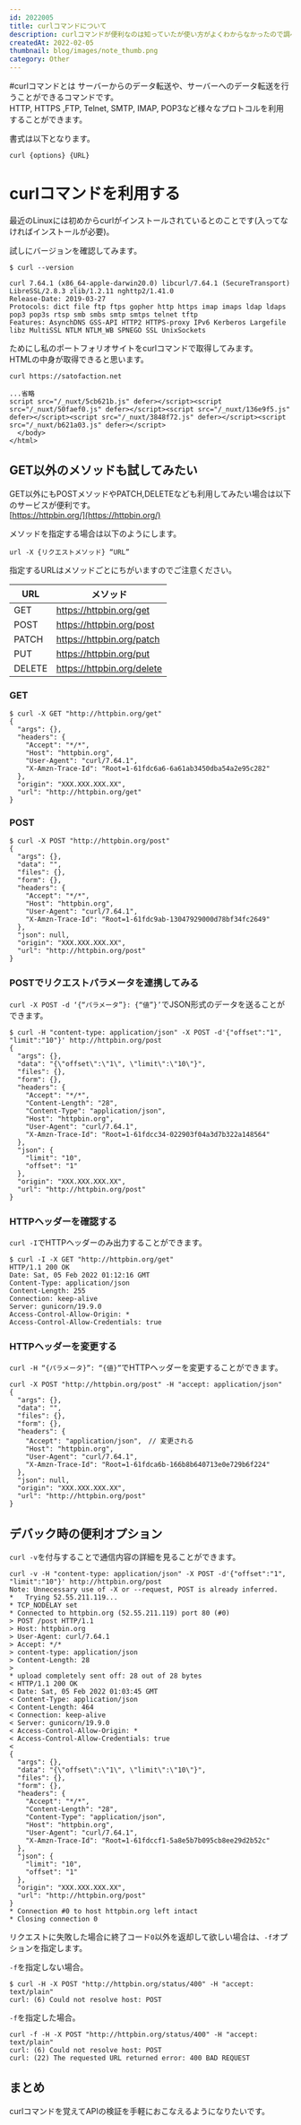 ```yaml
---
id: 2022005
title: curlコマンドについて
description: curlコマンドが便利なのは知っていたが使い方がよくわからなかったので調べる。
createdAt: 2022-02-05
thumbnail: blog/images/note_thumb.png
category: Other
---
```


#curlコマンドとは
サーバーからのデータ転送や、サーバーへのデータ転送を行うことができるコマンドです。  
HTTP, HTTPS ,FTP, Telnet, SMTP, IMAP, POP3など様々なプロトコルを利用することができます。

書式は以下となります。  
```shell script
curl {options} {URL}
```

# curlコマンドを利用する

最近のLinuxには初めからcurlがインストールされているとのことです(入ってなければインストールが必要)。  

試しにバージョンを確認してみます。

```shell script
$ curl --version

curl 7.64.1 (x86_64-apple-darwin20.0) libcurl/7.64.1 (SecureTransport) LibreSSL/2.8.3 zlib/1.2.11 nghttp2/1.41.0
Release-Date: 2019-03-27
Protocols: dict file ftp ftps gopher http https imap imaps ldap ldaps pop3 pop3s rtsp smb smbs smtp smtps telnet tftp
Features: AsynchDNS GSS-API HTTP2 HTTPS-proxy IPv6 Kerberos Largefile libz MultiSSL NTLM NTLM_WB SPNEGO SSL UnixSockets
```

ためにし私のポートフォリオサイトをcurlコマンドで取得してみます。  
HTMLの中身が取得できると思います。
```shell script
curl https://satofaction.net

...省略
script src="/_nuxt/5cb621b.js" defer></script><script src="/_nuxt/50faef0.js" defer></script><script src="/_nuxt/136e9f5.js" defer></script><script src="/_nuxt/3848f72.js" defer></script><script src="/_nuxt/b621a03.js" defer></script>
  </body>
</html>
```

## GET以外のメソッドも試してみたい
GET以外にもPOSTメソッドやPATCH,DELETEなども利用してみたい場合は以下のサービスが便利です。  
[https://httpbin.org/](https://httpbin.org/)

メソッドを指定する場合は以下のようにします。

```shell script
url -X {リクエストメソッド} “URL”
```

指定するURLはメソッドごとにちがいますのでご注意ください。 

|URL|メソッド|
|---|---|
|GET|https://httpbin.org/get|
|POST|https://httpbin.org/post|
|PATCH|https://httpbin.org/patch|
|PUT|https://httpbin.org/put|
|DELETE|https://httpbin.org/delete|


### GET
```shell script
$ curl -X GET "http://httpbin.org/get"
{
  "args": {},
  "headers": {
    "Accept": "*/*",
    "Host": "httpbin.org",
    "User-Agent": "curl/7.64.1",
    "X-Amzn-Trace-Id": "Root=1-61fdc6a6-6a61ab3450dba54a2e95c282"
  },
  "origin": "XXX.XXX.XXX.XX",
  "url": "http://httpbin.org/get"
}
```

### POST

```shell script
$ curl -X POST "http://httpbin.org/post"
{
  "args": {},
  "data": "",
  "files": {},
  "form": {},
  "headers": {
    "Accept": "*/*",
    "Host": "httpbin.org",
    "User-Agent": "curl/7.64.1",
    "X-Amzn-Trace-Id": "Root=1-61fdc9ab-13047929000d78bf34fc2649"
  },
  "json": null,
  "origin": "XXX.XXX.XXX.XX",
  "url": "http://httpbin.org/post"
}
```

### POSTでリクエストパラメータを連携してみる
`curl -X POST -d ‘{“パラメータ”}: {“値”}’`でJSON形式のデータを送ることができます。

```shell script
$ curl -H "content-type: application/json" -X POST -d'{"offset":"1", "limit":"10"}' http://httpbin.org/post
{
  "args": {},
  "data": "{\"offset\":\"1\", \"limit\":\"10\"}",
  "files": {},
  "form": {},
  "headers": {
    "Accept": "*/*",
    "Content-Length": "28",
    "Content-Type": "application/json",
    "Host": "httpbin.org",
    "User-Agent": "curl/7.64.1",
    "X-Amzn-Trace-Id": "Root=1-61fdcc34-022903f04a3d7b322a148564"
  },
  "json": {
    "limit": "10",
    "offset": "1"
  },
  "origin": "XXX.XXX.XXX.XX",
  "url": "http://httpbin.org/post"
}
```

### HTTPヘッダーを確認する
`curl -I`でHTTPヘッダーのみ出力することができます。

```shell script
$ curl -I -X GET "http://httpbin.org/get"
HTTP/1.1 200 OK
Date: Sat, 05 Feb 2022 01:12:16 GMT
Content-Type: application/json
Content-Length: 255
Connection: keep-alive
Server: gunicorn/19.9.0
Access-Control-Allow-Origin: *
Access-Control-Allow-Credentials: true
```


### HTTPヘッダーを変更する

`curl -H “{パラメータ}”: “{値}”`でHTTPヘッダーを変更することができます。

```shell script
curl -X POST "http://httpbin.org/post" -H "accept: application/json"
{
  "args": {},
  "data": "",
  "files": {},
  "form": {},
  "headers": {
    "Accept": "application/json",　// 変更される
    "Host": "httpbin.org",
    "User-Agent": "curl/7.64.1",
    "X-Amzn-Trace-Id": "Root=1-61fdca6b-166b8b640713e0e729b6f224"
  },
  "json": null,
  "origin": "XXX.XXX.XXX.XX",
  "url": "http://httpbin.org/post"
}
```

## デバック時の便利オプション
`curl -v`を付与することで通信内容の詳細を見ることができます。

```shell script
curl -v -H "content-type: application/json" -X POST -d'{"offset":"1", "limit":"10"}' http://httpbin.org/post
Note: Unnecessary use of -X or --request, POST is already inferred.
*   Trying 52.55.211.119...
* TCP_NODELAY set
* Connected to httpbin.org (52.55.211.119) port 80 (#0)
> POST /post HTTP/1.1
> Host: httpbin.org
> User-Agent: curl/7.64.1
> Accept: */*
> content-type: application/json
> Content-Length: 28
>
* upload completely sent off: 28 out of 28 bytes
< HTTP/1.1 200 OK
< Date: Sat, 05 Feb 2022 01:03:45 GMT
< Content-Type: application/json
< Content-Length: 464
< Connection: keep-alive
< Server: gunicorn/19.9.0
< Access-Control-Allow-Origin: *
< Access-Control-Allow-Credentials: true
<
{
  "args": {},
  "data": "{\"offset\":\"1\", \"limit\":\"10\"}",
  "files": {},
  "form": {},
  "headers": {
    "Accept": "*/*",
    "Content-Length": "28",
    "Content-Type": "application/json",
    "Host": "httpbin.org",
    "User-Agent": "curl/7.64.1",
    "X-Amzn-Trace-Id": "Root=1-61fdccf1-5a8e5b7b095cb8ee29d2b52c"
  },
  "json": {
    "limit": "10",
    "offset": "1"
  },
  "origin": "XXX.XXX.XXX.XX",
  "url": "http://httpbin.org/post"
}
* Connection #0 to host httpbin.org left intact
* Closing connection 0
```

リクエストに失敗した場合に終了コード`0`以外を返却して欲しい場合は、`-f`オプションを指定します。

`-f`を指定しない場合。
```shell script
$ curl -H -X POST "http://httpbin.org/status/400" -H "accept: text/plain"
curl: (6) Could not resolve host: POST
```
`-f`を指定した場合。
```shell script
curl -f -H -X POST "http://httpbin.org/status/400" -H "accept: text/plain"
curl: (6) Could not resolve host: POST
curl: (22) The requested URL returned error: 400 BAD REQUEST
```

## まとめ
curlコマンドを覚えてAPIの検証を手軽におこなえるようになりたいです。
